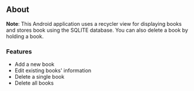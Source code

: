 ## About
**Note**: This Android application uses a recycler view for displaying books and stores book using the SQLITE database. You can also delete a book by holding a book.
### Features
* Add a new book
* Edit existing books' information
* Delete a single book
* Delete all books

